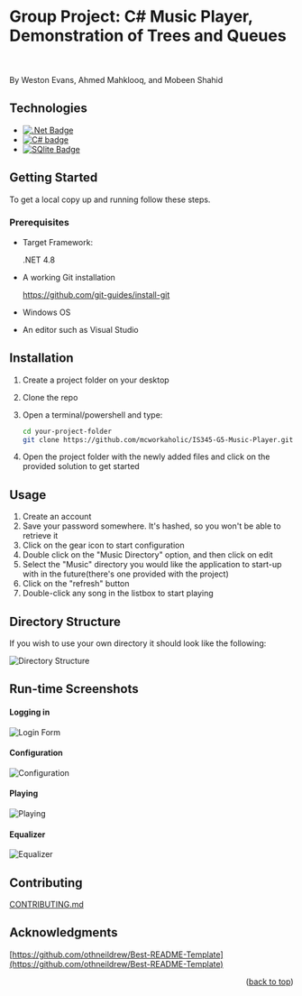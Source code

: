 # Group Project: C# Music Player, Demonstration of Trees and Queues<br><br>
By Weston Evans, Ahmed Mahklooq, and Mobeen Shahid


<!-- Improved compatibility of back to top link: See: https://github.com/othneildrew/Best-README-Template/pull/73 -->
<a name="readme-top"></a>
<!--
*** Thanks for checking out the Best-README-Template. If you have a suggestion
*** that would make this better, please fork the repo and create a pull request
*** or simply open an issue with the tag "enhancement".
*** Don't forget to give the project a star!
*** Thanks again! Now go create something AMAZING! :D
-->



<!-- PROJECT SHIELDS -->
<!--
*** I'm using markdown "reference style" links for readability.
*** Reference links are enclosed in brackets [ ] instead of parentheses ( ).
*** See the bottom of this document for the declaration of the reference variables
*** for contributors-url, forks-url, etc. This is an optional, concise syntax you may use.
*** https://www.markdownguide.org/basic-syntax/#reference-style-links
-->


<!-- PROJECT LOGO -->


<!-- TECHNOLOGIES -->
## Technologies

<ul>
  <li><a href="https://img.shields.io">
        <img src="https://img.shields.io/badge/.NET-5C2D91?style=for-the-badge&logo=.net&logoColor=white"
            alt=".Net Badge"></a></li>
  <li><a href="https://img.shields.io">
        <img src="https://img.shields.io/badge/c%23-%23239120.svg?style=for-the-badge&logo=c-sharp&logoColor=white"
            alt="C# badge"></a></li>
  <li><a href="https://img.shields.io">
        <img src="https://img.shields.io/badge/sqlite-%2307405e.svg?style=for-the-badge&logo=sqlite&logoColor=white"
            alt="SQlite Badge"></a></li>
</ul>

<!-- GETTING STARTED -->
## Getting Started
To get a local copy up and running follow these steps.

### Prerequisites

* Target Framework:
  <p>.NET 4.8</p>
  
* A working Git installation
  <p><a href="https://github.com/git-guides/install-git">https://github.com/git-guides/install-git</a></p>

* Windows OS

* An editor such as Visual Studio


## Installation

1. Create a project folder on your desktop

2. Clone the repo
3. Open a terminal/powershell and type:
   ```sh
   cd your-project-folder 
   git clone https://github.com/mcworkaholic/IS345-G5-Music-Player.git
   ```
4. Open the project folder with the newly added files and click on the provided solution to get started

<!-- Usage -->
## Usage
1. Create an account
2. Save your password somewhere. It's hashed, so you won't be able to retrieve it
3. Click on the gear icon to start configuration
4. Double click on the "Music Directory" option, and then click on edit
5. Select the "Music" directory you would like the application to start-up with in the future(there's one provided with the project)
6. Click on the "refresh" button
7. Double-click any song in the listbox to start playing

## Directory Structure
<p>If you wish to use your own directory it should look like the following:</p><space><space>
  
![Directory Structure](https://github.com/mcworkaholic/IS345-G5-Music-Player/blob/main/Music%20Player/img/tree-structure.png)


## Run-time Screenshots

#### Logging in

![Login Form](https://github.com/mcworkaholic/IS345-G5-Music-Player/blob/main/Music%20Player/img/login-screenshot.png)

#### Configuration

![Configuration](https://github.com/mcworkaholic/IS345-G5-Music-Player/blob/main/Music%20Player/img/config-screenshot.png)

#### Playing

![Playing](https://github.com/mcworkaholic/IS345-G5-Music-Player/blob/main/Music%20Player/img/playing-screenshot.png)

#### Equalizer

![Equalizer](https://github.com/mcworkaholic/IS345-G5-Music-Player/blob/main/Music%20Player/img/equalizer-screenshot.png)


<!-- CONTRIBUTING -->
## Contributing

[CONTRIBUTING.md](https://github.com/mcworkaholic/IS345-G5-Music-Player/blob/main/CONTRIBUTING.md)

<!-- ACKNOWLEDGMENTS -->
## Acknowledgments

[https://github.com/othneildrew/Best-README-Template](https://github.com/othneildrew/Best-README-Template)

<p align="right">(<a href="#readme-top">back to top</a>)</p>

<!-- MARKDOWN LINKS & IMAGES -->
<!-- https://www.markdownguide.org/basic-syntax/#reference-style-links -->
[contributors-shield]: https://img.shields.io/github/contributors/mcworkaholic/IS443-Bike-Database.svg?style=for-the-badge
[contributors-url]: https://github.com/mcworkaholic/IS443-Bike-Database/graphs/contributors
[forks-shield]: https://img.shields.io/github/forks/mcworkaholic/IS443-Bike-Database.svg?style=for-the-badge
[forks-url]: https://github.com/mcworkaholic/IS443-Bike-Database/network/members
[stars-shield]: https://img.shields.io/github/stars/mcworkaholic/IS443-Bike-Database.svg?style=for-the-badge
[stars-url]: https://github.com/mcworkaholic/IS443-Bike-Database/stargazers
[issues-shield]: https://img.shields.io/github/issues/mcworkaholic/IS443-Bike-Database.svg?style=for-the-badge
[issues-url]: https://github.com/mcworkaholic/IS443-Bike-Database/issues
[license-shield]: https://img.shields.io/github/license/mcworkaholic/IS443-Bike-Database.svg?style=for-the-badge
[license-url]: https://github.com/mcworkaholic/IS443-Bike-Database/blob/master/LICENSE.txt
[linkedin-shield]: https://img.shields.io/badge/-LinkedIn-black.svg?style=for-the-badge&logo=linkedin&colorB=555
[linkedin-url]: https://linkedin.com/in/weston-evans
[product-screenshot]: images/screenshot.png
[.Net]: https://img.shields.io/badge/.NET-5C2D91?style=for-the-badge&logo=.net&logoColor=white
[C#]: https://img.shields.io/badge/c%23-%23239120.svg?style=for-the-badge&logo=c-sharp&logoColor=white
